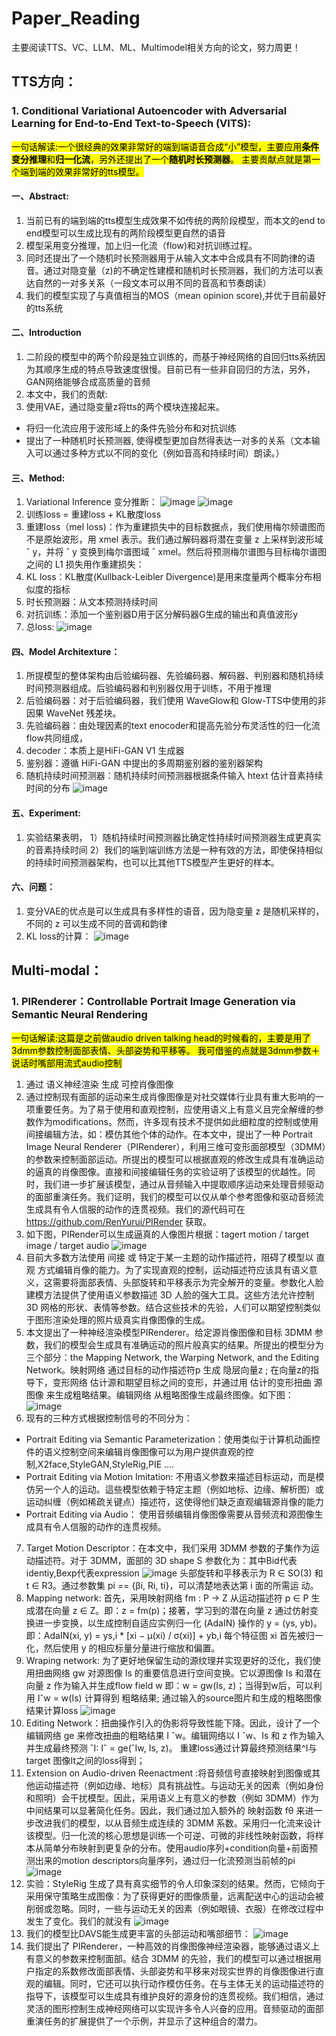 # Paper_Reading
主要阅读TTS、VC、LLM、ML、Multimodel相关方向的论文，努力周更！

## **TTS方向：**

### 1. Conditional Variational Autoencoder with Adversarial Learning for End-to-End Text-to-Speech (VITS):
<mark>一句话解读:一个很经典的效果非常好的端到端语音合成“小”模型，主要应用**条件变分推理**和**归一化流**，另外还提出了一个**随机时长预测器**。
主要贡献点就是第一个端到端的效果非常好的tts模型。<mark>
#### 一、Abstract:
1. 当前已有的端到端的tts模型生成效果不如传统的两阶段模型，而本文的end to end模型可以生成比现有的两阶段模型更自然的语音
2. 模型采用变分推理，加上归一化流（flow)和对抗训练过程。
3. 同时还提出了一个随机时长预测器用于从输入文本中合成具有不同韵律的语音。通过对隐变量（z)的不确定性建模和随机时长预测器，我们的方法可以表达自然的一对多关系（一段文本可以用不同的音高和节奏朗读）
4. 我们的模型实现了与真值相当的MOS（mean opinion score),并优于目前最好的tts系统
#### 二、Introduction
1. 二阶段的模型中的两个阶段是独立训练的，而基于神经网络的自回归tts系统因为其顺序生成的特点导致速度很慢。目前已有一些非自回归的方法，另外，GAN网络能够合成高质量的音频
2. 本文中，我们的贡献:
  1. 使用VAE，通过隐变量z将tts的两个模块连接起来。
  - 将归一化流应用于波形域上的条件先验分布和对抗训练
  - 提出了一种随机时长预测器, 使得模型更加自然得表达一对多的关系（文本输入可以通过多种方式以不同的变化（例如音高和持续时间）朗读。）
#### 三、Method:
1. Variational Inference 变分推断：
![image](https://github.com/user-attachments/assets/568913b7-7859-4701-bf94-442db96442bd)
![image](https://github.com/user-attachments/assets/5b8e3834-5368-45d8-ba82-cd919bdedb49)
2. 训练loss = 重建loss + KL散度loss
3. 重建loss（mel loss)：作为重建损失中的目标数据点，我们使用梅尔频谱图而不是原始波形，用 xmel 表示。我们通过解码器将潜在变量 z 上采样到波形域 ˆ y，并将 ˆ y 变换到梅尔谱图域 ˆ xmel。然后将预测梅尔谱图与目标梅尔谱图之间的 L1 损失用作重建损失：
4. KL loss：KL散度(Kullback-Leibler Divergence)是用来度量两个概率分布相似度的指标
5. 时长预测器：从文本预测持续时间
6. 对抗训练：添加一个鉴别器D用于区分解码器G生成的输出和真值波形y
7. 总loss:
![image](https://github.com/user-attachments/assets/e8a59d20-85da-4b30-aeec-016b3346b804)

#### 四、Model Architexture：
1. 所提模型的整体架构由后验编码器、先验编码器、解码器、判别器和随机持续时间预测器组成。后验编码器和判别器仅用于训练，不用于推理
2. 后验编码器：对于后验编码器，我们使用 WaveGlow和 Glow-TTS中使用的非因果 WaveNet 残差块。
3. 先验编码器：由处理因素的text enocoder和提高先验分布灵活性的归一化流flow共同组成，
4. decoder：本质上是HiFi-GAN V1 生成器
5. 鉴别器：遵循 HiFi-GAN 中提出的多周期鉴别器的鉴别器架构
6. 随机持续时间预测器：随机持续时间预测器根据条件输入 htext 估计音素持续时间的分布
![image](https://github.com/user-attachments/assets/f44bc1ad-cb4a-4108-8253-5024a772d230)

#### 五、Experiment:
1. 实验结果表明，
1）随机持续时间预测器比确定性持续时间预测器生成更真实的音素持续时间
2）我们的端到端训练方法是一种有效的方法，即使保持相似的持续时间预测器架构，也可以比其他TTS模型产生更好的样本。

#### 六、问题：
1. 变分VAE的优点是可以生成具有多样性的语音，因为隐变量 z 是随机采样的，不同的 z 可以生成不同的音调和韵律
2. KL loss的计算：
![image](https://github.com/user-attachments/assets/121c1939-0368-4571-b0fe-7484bf81b239)



## **Multi-modal：**
### 1. PIRenderer：Controllable Portrait Image Generation via Semantic Neural Rendering
<mark>一句话解读:这篇是之前做audio driven talking head的时候看的，主要是用了3dmm参数控制面部表情、头部姿势和平移等。
我可借鉴的点就是3dmm参数＋说话时嘴部用流式audio控制<mark>
1. 通过 语义神经渲染 生成 可控肖像图像
2. 通过控制现有面部的运动来生成肖像图像是对社交媒体行业具有重大影响的一项重要任务。为了易于使用和直观控制，应使用语义上有意义且完全解缠的参数作为modifications。然而，许多现有技术不提供如此细粒度的控制或使用间接编辑方法，如：模仿其他个体的动作。在本文中，提出了一种 Portrait Image Neural Renderer（PIRenderer），利用三维可变形面部模型（3DMM）的参数来控制面部运动。所提出的模型可以根据直观的修改生成具有准确运动的逼真的肖像图像。直接和间接编辑任务的实验证明了该模型的优越性。同时，我们进一步扩展该模型，通过从音频输入中提取顺序运动来处理音频驱动的面部重演任务。我们证明，我们的模型可以仅从单个参考图像和驱动音频流生成具有令人信服的动作的连贯视频。我们的源代码可在 https://github.com/RenYurui/PIRender 获取。
3. 如下图，PIRender可以生成逼真的人像图片根据：tagert motion / target image / target audio
![image](https://github.com/user-attachments/assets/b732ede0-1737-45b7-9ec6-f8baa2b63965)
4. 目前大多数方法使用 间接 或 特定于某一主题的动作描述符，阻碍了模型以 直观 方式编辑肖像的能力。为了实现直观的控制，运动描述符应该具有语义意义，这需要将面部表情、头部旋转和平移表示为完全解开的变量。参数化人脸建模方法提供了使用语义参数描述 3D 人脸的强大工具。这些方法允许控制 3D 网格的形状、表情等参数。结合这些技术的先验，人们可以期望控制类似于图形渲染处理的照片级真实肖像图像的生成。
5. 本文提出了一种神经渲染模型PIRenderer。给定源肖像图像和目标 3DMM 参数，我们的模型会生成具有准确运动的照片般真实的结果。所提出的模型分为三个部分：the Mapping Network, the Warping Network, and the Editing Network。映射网络 通过目标的动作描述符p 生成 隐层向量z ; 在向量z的指导下，变形网络 估计源和期望目标之间的变形，并通过用 估计的变形扭曲 源图像 来生成粗略结果。编辑网络 从粗略图像生成最终图像。如下图：
![image](https://github.com/user-attachments/assets/cd4d10af-a9e9-4141-a294-0656a9423f0f)
6. 现有的三种方式根据控制信号的不同分为：
  - Portrait Editing via Semantic Parameterization：使用类似于计算机动画控件的语义控制空间来编辑肖像图像可以为用户提供直观的控制,X2face,StyleGAN,StyleRig,PIE ....
  - Portrait Editing via Motion Imitation: 不用语义参数来描述目标运动，而是模仿另一个人的运动。這些模型依赖于特定主题（例如地标、边缘、解析图）或运动纠缠（例如稀疏关键点）描述符，这使得他们缺乏直观编辑源肖像的能力
  - Portrait Editing via Audio： 使用音频编辑肖像图像需要从音频流和源图像生成具有令人信服的动作的连贯视频。
7. Target Motion Descriptor：在本文中，我们采用 3DMM 参数的子集作为运动描述符。对于 3DMM，面部的 3D shape S 参数化为：其中Bid代表identiy,Bexp代表expression
![image](https://github.com/user-attachments/assets/44e1a514-694e-4c7a-bbf6-c37ca8007a5a)
头部旋转和平移表示为 R ∈ SO(3) 和 t ∈ R3。通过参数集 pi == {βi, Ri, ti}，可以清楚地表达第 i 面的所需运 动。
8. Mapping network: 首先，采用映射网络 fm : P → Z 从运动描述符 p ∈ P 生成潜在向量 z ∈ Z。即：z = fm(p)；接著，学习到的潜在向量 z 通过仿射变换进一步变换，以生成控制自适应实例归一化 (AdaIN) 操作的 y = (ys, yb)。 即：AdaIN(xi, y) = ys,i * [xi − μ(xi) / σ(xi)] + yb,i  每个特征图 xi 首先被归一化，然后使用 y 的相应标量分量进行缩放和偏置。
9. Wraping network: 为了更好地保留生动的源纹理并实现更好的泛化，我们使用扭曲网络 gw 对源图像 Is 的重要信息进行空间变换。它以源图像 Is 和潜在向量 z 作为输入并生成flow field w 即：w = gw(Is, z)；当得到w后，可以利用 Iˆw = w(Is) 计算得到 粗略结果; 通过输入的source图片和生成的粗略图像结果计算loss
![image](https://github.com/user-attachments/assets/92ff4679-52e4-4b2c-9a70-21e93835fbc5)
10. Editing Network：扭曲操作引入的伪影将导致性能下降。因此，设计了一个编辑网络 ge 来修改扭曲的粗略结果 I ˆw。编辑网络以 I ˆw、Is 和 z 作为输入并生成最终预测 ˆI: Iˆ = ge(ˆIw, Is, z)。 重建loss通过计算最终预测结果^I与target 图像It之间的loss得到；
11. Extension on Audio-driven Reenactment :将音频信号直接映射到图像或其他运动描述符（例如边缘、地标）具有挑战性。与运动无关的因素（例如身份和照明）会干扰模型。因此，采用语义上有意义的参数（例如 3DMM）作为中间结果可以显著简化任务。因此，我们通过加入额外的 映射函数 fθ 来进一步改进我们的模型，以从音频生成连续的 3DMM 系数。采用归一化流来设计该模型。归一化流的核心思想是训练一个可逆、可微的非线性映射函数，将样本从简单分布映射到更复杂的分布。使用audio序列+condition向量+前面预测出来的motion descriptors向量序列，通过归一化流预测当前帧的pi
![image](https://github.com/user-attachments/assets/d0dfcac0-bed0-43fc-b301-c1346b0b2d23)
12. 实验：StyleRig 生成了具有真实细节的令人印象深刻的结果。然而，它倾向于采用保守策略生成图像：为了获得更好的图像质量，远离配送中心的运动会被削弱或忽略。同时，一些与运动无关的因素（例如眼镜、衣服）在修改过程中发生了变化。我们的就没有
![image](https://github.com/user-attachments/assets/ab126dd2-f71e-47c8-8c92-5dc3897e5ab5)
13. 我们的模型比DAVS能生成更丰富的头部运动和嘴部细节：
![image](https://github.com/user-attachments/assets/42e6418a-9e70-45a1-b8ae-06320644644f)
14. 我们提出了 PIRenderer，一种高效的肖像图像神经渲染器，能够通过语义上有意义的参数来控制面部。结合 3DMM 的先验，我们的模型可以通过根据用户指定的系数修改面部表情、头部姿势和平移来对现实世界的肖像图像进行直观的编辑。同时，它还可以执行动作模仿任务。在与主体无关的运动描述符的指导下，该模型可以生成具有维护良好的源身份的连贯视频。我们相信，通过灵活的图形控制生成神经网络可以实现许多令人兴奋的应用。音频驱动的面部重演任务的扩展提供了一个示例，并显示了这种组合的潜力。  
